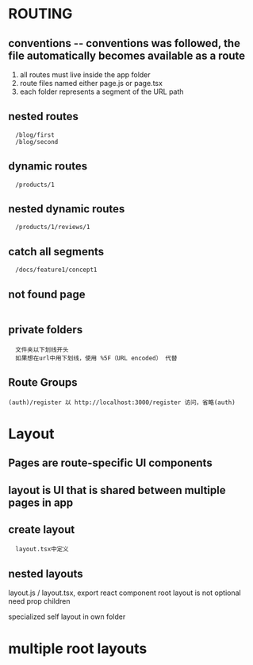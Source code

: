 # ROUTING
## conventions -- conventions was followed, the file automatically becomes available as a route
  1. all routes must live inside the app folder
  2. route files named either page.js or page.tsx
  3. each folder represents a segment of the URL path

## nested routes
  ```
    /blog/first
    /blog/second
  ```

## dynamic routes
  ```
    /products/1
  ```

## nested dynamic routes
  ```
    /products/1/reviews/1
  ```

## catch all segments
  ```
    /docs/feature1/concept1
  ```

## not found page
  ```

  ```

## private folders
```
  文件夹以下划线开头
  如果想在url中用下划线，使用 %5F（URL encoded） 代替
```

## Route Groups
```
(auth)/register 以 http://localhost:3000/register 访问，省略(auth)
```


# Layout 
## Pages are route-specific UI components
## layout is UI that is shared between multiple pages in app

## create layout
```
  layout.tsx中定义
```

## nested layouts
layout.js / layout.tsx, export react component
root layout is not optional 
need prop children

specialized self layout in own folder

# multiple root layouts

